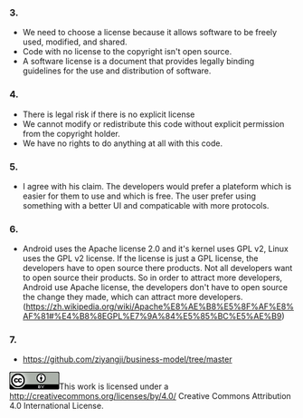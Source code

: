 ### 3.
*  We need to choose a license because it allows software to be freely used, modified, and shared. 
*  Code with no license to the copyright isn't open source.
*  A software license is a document that provides legally binding guidelines for the use and distribution of software.
      
### 4.
*  There is legal risk if there is no explicit license
*  We cannot modify or redistribute this code without explicit permission from the copyright holder.
*  We have no rights to do anything at all with this code. 
 
### 5.
*  I agree with his claim. The developers would prefer a plateform which is easier for them to use and which is free.
   The user prefer using something with a better UI and compaticable with more protocols.

### 6.
*  Android uses the Apache license 2.0 and it's kernel uses GPL v2, Linux uses the GPL v2 license. If the license is
   just a GPL license, the developers have to open source there products. Not all developers want to open source their 
   products. So in order to attract more developers, Android use Apache license, the developers don't have to open source
   the change they made, which can attract more developers.  (https://zh.wikipedia.org/wiki/Apache%E8%AE%B8%E5%8F%AF%E8%AF%81#%E4%B8%8EGPL%E7%9A%84%E5%85%BC%E5%AE%B9)
   
### 7.
*  https://github.com/ziyangji/business-model/tree/master

![license](license.png)This work is licensed under a http://creativecommons.org/licenses/by/4.0/ Creative Commons Attribution 4.0 International License.
